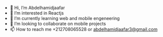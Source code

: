 - 👋 Hi, I’m Abdelhamidjaafar
- 👀 I’m interested in Reactjs
- 🌱 I’m currently learning web and mobile engeneering 
- 💞️ I’m looking to collaborate on mobile projects  
- 📫 How to reach me +212708065528 or abdelhamidjaafar3@gmail.com
